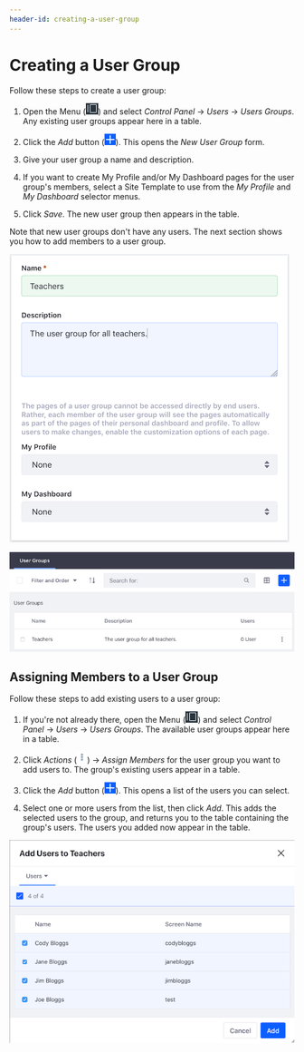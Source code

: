 ```yaml
---
header-id: creating-a-user-group
---
```


# Creating a User Group

Follow these steps to create a user group: 

1.  Open the Menu 
    (![Menu](../../../images/icon-menu.png)) 
    and select *Control Panel* &rarr; *Users* &rarr; *Users Groups*. Any 
    existing user groups appear here in a table. 

2.  Click the *Add* button 
    (![Add](../../../images/icon-add.png)). 
    This opens the *New User Group* form. 

3.  Give your user group a name and description. 

4.  If you want to create My Profile and/or My Dashboard pages for the user 
    group's members, select a Site Template to use from the *My Profile* 
    and *My Dashboard* selector menus. 

5.  Click *Save*. The new user group then appears in the table. 

Note that new user groups don't have any users. The next section shows you how 
to add members to a user group. 

![Figure 1: The New User Group form.](../../../images/new-user-group.png)

![Figure 2: The user group you just created now appears in the table.](../../../images/user-groups-table.png)

## Assigning Members to a User Group

Follow these steps to add existing users to a user group: 

1.  If you're not already there, open the Menu 
    (![Menu](../../../images/icon-menu.png)) 
    and select *Control Panel* &rarr; *Users* &rarr; *Users Groups*. The 
    available user groups appear here in a table. 

2.  Click *Actions*
    (![Actions](../../../images/icon-actions.png)) 
    &rarr; *Assign Members* for the user group you want to add users to. The 
    group's existing users appear in a table. 

3.  Click the *Add* button 
    (![Add](../../../images/icon-add.png)). 
    This opens a list of the users you can select. 

4.  Select one or more users from the list, then click *Add*. This adds the 
    selected users to the group, and returns you to the table containing the 
    group's users. The users you added now appear in the table. 

![Figure 3: Select the users to add to the user group.](../../../images/user-group-add-users.png)

